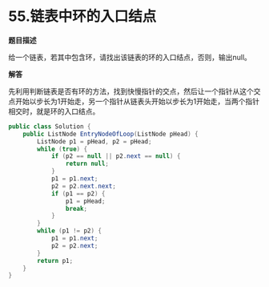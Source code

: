 # 55.链表中环的入口结点

**题目描述**

给一个链表，若其中包含环，请找出该链表的环的入口结点，否则，输出null。

**解答**

先利用判断链表是否有环的方法，找到快慢指针的交点，然后让一个指针从这个交点开始以步长为1开始走，另一个指针从链表头开始以步长为1开始走，当两个指针相交时，就是环的入口结点。

```java
public class Solution {
    public ListNode EntryNodeOfLoop(ListNode pHead) {
        ListNode p1 = pHead, p2 = pHead;
        while (true) {
            if (p2 == null || p2.next == null) {
                return null;
            }
            p1 = p1.next;
            p2 = p2.next.next;
            if (p1 == p2) {
                p1 = pHead;
                break;
            }
        }
        while (p1 != p2) {
            p1 = p1.next;
            p2 = p2.next;
        }
        return p1;
    }
}
```